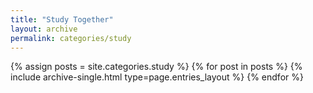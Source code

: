 ```yaml
---
title: "Study Together"
layout: archive
permalink: categories/study
---
```

{% assign posts = site.categories.study %}
{% for post in posts %} {% include archive-single.html type=page.entries_layout %} {% endfor %}